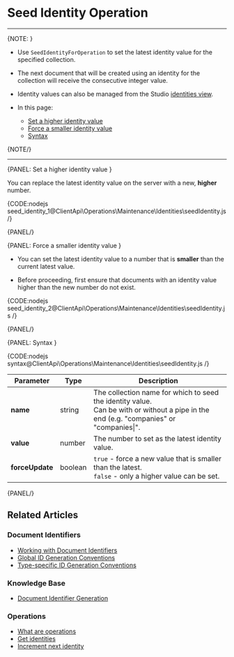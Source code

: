 # Seed Identity Operation

---

{NOTE: }

* Use `SeedIdentityForOperation` to set the latest identity value for the specified collection.
  
* The next document that will be created using an identity for the collection will receive the consecutive integer value.

* Identity values can also be managed from the Studio [identities view](../../../../studio/database/documents/identities-view).

* In this page:
  * [Set a higher identity value](../../../../client-api/operations/maintenance/identities/seed-identities#set-a-higher-identity-valure)
  * [Force a smaller identity value](../../../../client-api/operations/maintenance/identities/seed-identities#force-a-smaller-identity-value)
  * [Syntax](../../../../client-api/operations/maintenance/identities/seed-identities#syntax)

{NOTE/}

---

{PANEL: Set a higher identity value }

You can replace the latest identity value on the server with a new, __higher__ number. 

{CODE:nodejs seed_identity_1@ClientApi\Operations\Maintenance\Identities\seedIdentity.js /}

{PANEL/}

{PANEL: Force a smaller identity value }

* You can set the latest identity value to a number that is __smaller__ than the current latest value.

* Before proceeding, first ensure that documents with an identity value higher than the new number do not exist.

{CODE:nodejs seed_identity_2@ClientApi\Operations\Maintenance\Identities\seedIdentity.js /}

{PANEL/}

{PANEL: Syntax }

{CODE:nodejs syntax@ClientApi\Operations\Maintenance\Identities\seedIdentity.js /}

| Parameter       | Type    | Description                                                                                                                               |
|-----------------|---------|-------------------------------------------------------------------------------------------------------------------------------------------|
| __name__        | string  | The collection name for which to seed the identity value.<br>Can be with or without a pipe in the end (e.g. "companies" or "companies\|". |
| __value__       | number  | The number to set as the latest identity value.                                                                                           |
| __forceUpdate__ | boolean | `true` - force a new value that is smaller than the latest.<br>`false` - only a higher value can be set.                                  |

{PANEL/}

## Related Articles

### Document Identifiers

- [Working with Document Identifiers](../../../../client-api/document-identifiers/working-with-document-identifiers)
- [Global ID Generation Conventions](../../../../client-api/configuration/identifier-generation/global)
- [Type-specific ID Generation Conventions](../../../../client-api/configuration/identifier-generation/type-specific)

### Knowledge Base

- [Document Identifier Generation](../../../../server/kb/document-identifier-generation)

### Operations

- [What are operations](../../../../client-api/operations/what-are-operations)
- [Get identities](../../../../client-api/operations/maintenance/identities/get-identities)
- [Increment next identity](../../../../client-api/operations/maintenance/identities/increment-next-identity)
